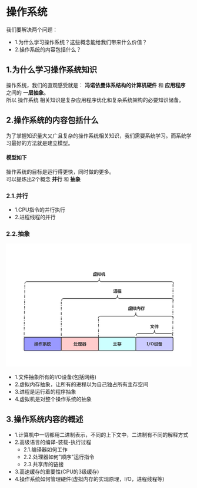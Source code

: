 # 操作系统

我们要解决两个问题：<br>
- 1.为什么学习操作系统？这些概念能给我们带来什么价值？
- 2.操作系统的内容包括什么？

## 1.为什么学习操作系统知识
操作系统，我们的直观感受就是： **冯诺依曼体系结构的计算机硬件** 和 **应用程序** 之间的 **一层抽象**。<br>
所以 操作系统 相关知识是复杂应用程序优化和复杂系统架构的必要知识储备。<br>

## 2.操作系统的内容包括什么
为了掌握知识量大又广且复杂的操作系统相关知识，我们需要系统学习。而系统学习最好的方法就是建立模型。<br>

#### 模型如下
操作系统的目标是运行得更快，同时做的更多。<br>
可以提炼出2个概念 **并行** 和 **抽象**<br>

### 2.1.并行
- 1.CPU指令的并行执行
- 2.进程线程的并行


### 2.2.抽象
![fail](img/1.1.PNG)<br>

- 1.文件抽象所有的I/O设备(包括网络)
- 2.虚拟内存抽象，让所有的进程以为自己独占所有主存空间
- 3.进程是运行着的程序抽象
- 4.虚拟机是对整个操作系统的抽象

## 3.操作系统内容的概述
- 1.计算机中一切都用二进制表示，不同的上下文中，二进制有不同的解释方式
- 2.高级语言的编译-装载-执行过程
    - 2.1.编译器如何工作
    - 2.2.处理器如何"顺序"运行指令
    - 2.3.共享库的链接
- 3.高速缓存的重要性(CPU的3级缓存)
- 4.操作系统如何管理硬件(虚拟内存的实现原理，I/O，进程线程等)
